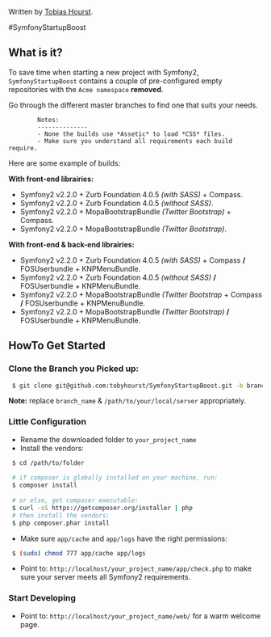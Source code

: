 Written by [Tobias Hourst](mailto:tobiashourst@gmail.com).

#SymfonyStartupBoost

## What is it?

To save time when starting a new project with Symfony2, `SymfonyStartupBoost` contains a couple of pre-configured empty repositories with the ``Acme namespace`` **removed**.

Go through the different master branches to find one that suits your needs.

			Notes: 
			--------------
			- None the builds use *Assetic* to load *CSS* files. 
			- Make sure you understand all requirements each build require.

Here are some example of builds:
	
**With front-end librairies:**

- Symfony2 v2.2.0 + Zurb Foundation 4.0.5 *(with SASS)* +  Compass.
- Symfony2 v2.2.0 + Zurb Foundation 4.0.5 *(without SASS)*.
- Symfony2 v2.2.0 + MopaBootstrapBundle *(Twitter Bootstrap)* + Compass.
- Symfony2 v2.2.0 + MopaBootstrapBundle *(Twitter Bootstrap)*.

**With front-end & back-end librairies:**

- Symfony2 v2.2.0 + Zurb Foundation 4.0.5 *(with SASS)* +  Compass **/** FOSUserbundle + KNPMenuBundle.
- Symfony2 v2.2.0 + Zurb Foundation 4.0.5 *(without SASS)* **/** FOSUserbundle + KNPMenuBundle.
- Symfony2 v2.2.0 + MopaBootstrapBundle *(Twitter Bootstrap* + Compass **/** FOSUserbundle + KNPMenuBundle.
- Symfony2 v2.2.0 + MopaBootstrapBundle *(Twitter Bootstrap)* **/** FOSUserbundle + KNPMenuBundle.
	
## HowTo Get Started

### Clone the Branch you Picked up:

```bash
 $ git clone git@github.com:tobyhourst/SymfonyStartupBoost.git -b branch_name /path/to/download/location
```
**Note:** replace ``branch_name`` & ``/path/to/your/local/server`` appropriately.


### Little Configuration

- Rename the downloaded folder to ``your_project_name``
- Install the vendors:

```bash
 $ cd /path/to/folder
 
 # if composer is globally installed on your machine, run:
 $ composer install
 
 # or else, get composer executable:
 $ curl -sS https://getcomposer.org/installer | php
 # then install the vendors:
 $ php composer.phar install 
```

- Make sure ``app/cache`` and ``app/logs`` have the right permissions:

```bash
 $ (sudo) chmod 777 app/cache app/logs
```

- Point to: ``http://localhost/your_project_name/app/check.php`` to make sure your server meets all Symfony2 requirements.

### Start Developing

- Point to: ``http://localhost/your_project_name/web/`` for a warm welcome page.
